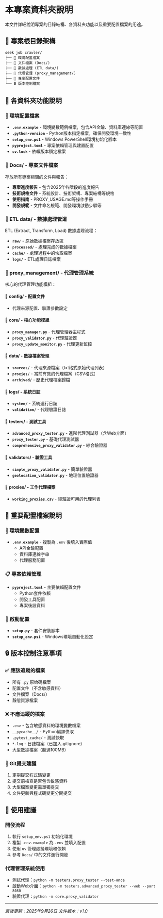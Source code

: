 # 本專案資料夾說明

本文件詳細說明專案的目錄結構、各資料夾功能以及重要配置檔案的用途。

## 📁 專案根目錄架構

```
seek job crawler/
├── 📄 環境配置檔案
├── 📁 文件檔案 (Docs/)
├── 📁 數據處理 (ETL data/)
├── 📁 代理管理 (proxy_management/)
├── 📄 專案配置文件
└── 🔒 版本控制檔案
```

## 📂 各資料夾功能說明

### 🔧 環境配置檔案
- **`.env.example`** - 環境變數範例檔案，包含API金鑰、資料庫連線等配置
- **`.python-version`** - Python版本指定檔案，確保開發環境一致性
- **`setup_env.ps1`** - Windows PowerShell環境初始化腳本
- **`pyproject.toml`** - 專案依賴管理與建置配置
- **`uv.lock`** - 依賴版本鎖定檔案

### 📁 Docs/ - 專案文件檔案
存放所有專案相關的文件與報告：
- **專案進度報告** - 包含2025年各階段的進度報告
- **技術規格文件** - 系統設計、技術架構、專案結構等規格
- **使用指南** - PROXY_USAGE.md等操作手冊
- **開發規範** - 文件命名規範、開發環境啟動步驟等

### 📁 ETL data/ - 數據處理管道
ETL (Extract, Transform, Load) 數據處理流程：
- **`raw/`** - 原始數據檔案存放區
- **`processed/`** - 處理完成的數據檔案
- **`cache/`** - 處理過程中的快取檔案
- **`logs/`** - ETL處理日誌檔案

### 📁 proxy_management/ - 代理管理系統
核心的代理管理功能模組：

#### 📁 config/ - 配置文件
- 代理來源配置、驗證參數設定

#### 📁 core/ - 核心功能模組
- **`proxy_manager.py`** - 代理管理器主程式
- **`proxy_validator.py`** - 代理驗證器
- **`proxy_update_monitor.py`** - 代理更新監控

#### 📁 data/ - 數據檔案管理
- **`sources/`** - 代理來源檔案（txt格式原始代理列表）
- **`proxies/`** - 當前有效的代理檔案（CSV格式）
- **`archived/`** - 歷史代理檔案歸檔

#### 📁 logs/ - 系統日誌
- **`system/`** - 系統運行日誌
- **`validation/`** - 代理驗證日誌

#### 📁 testers/ - 測試工具
- **`advanced_proxy_tester.py`** - 進階代理測試器（含Web介面）
- **`proxy_tester.py`** - 基礎代理測試器
- **`comprehensive_proxy_validator.py`** - 綜合驗證器

#### 📁 validators/ - 驗證工具
- **`simple_proxy_validator.py`** - 簡單驗證器
- **`geolocation_validator.py`** - 地理位置驗證器

#### 📁 proxies/ - 工作代理檔案
- **`working_proxies.csv`** - 經驗證可用的代理列表

## 📄 重要配置檔案說明

### 🔑 環境變數配置
- **`.env.example`** - 複製為 `.env` 後填入實際值
  - API金鑰配置
  - 資料庫連線字串
  - 代理服務配置

### 📋 專案依賴管理
- **`pyproject.toml`** - 主要依賴配置文件
  - Python套件依賴
  - 開發工具配置
  - 專案後設資料

### 🚀 啟動配置
- **`setup.py`** - 套件安裝腳本
- **`setup_env.ps1`** - Windows環境自動化設定

## 🔒 版本控制注意事項

### ✅ 應該追蹤的檔案
- 所有 `.py` 原始碼檔案
- 配置文件（不含敏感資料）
- 文件檔案（Docs/）
- 靜態資源檔案

### ❌ 不應追蹤的檔案
- `.env` - 包含敏感資料的環境變數檔案
- `__pycache__/` - Python編譯快取
- `.pytest_cache/` - 測試快取
- `*.log` - 日誌檔案（已加入.gitignore）
- 大型數據檔案（超過100MB）

### 📝 Git提交建議
1. 定期提交程式碼變更
2. 提交前檢查是否包含敏感資料
3. 大型檔案變更需單獨提交
4. 文件更新與程式碼變更分開提交

## 🎯 使用建議

### 開發流程
1. 執行 `setup_env.ps1` 初始化環境
2. 複製 `.env.example` 為 `.env` 並填入配置
3. 使用 `uv` 管理虛擬環境和依賴
4. 參考 `Docs/` 中的文件進行開發

### 代理管理系統使用
- 測試代理：`python -m testers.proxy_tester --test-once`
- 啟動Web介面：`python -m testers.advanced_proxy_tester --web --port 8080`
- 驗證代理：`python -m core.proxy_validator`

---

*最後更新：2025年9月26日*
*文件版本：v1.0*